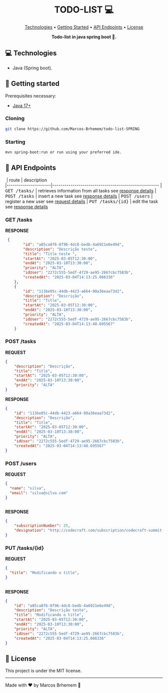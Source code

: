 <h1 align="center" style="font-weight: bold;">TODO-LIST 💻</h1>

<p align="center">
 <a href="#tech">Technologies</a> • 
 <a href="#started">Getting Started</a> • 
  <a href="#routes">API Endpoints</a> •
 <a href="#license">License</a>
</p>

<p align="center">
    <b>Todo-list in java spring boot 🚀.</b>
</p>

<h2 id="technologies">💻 Technologies</h2>

- Java (Spring boot).

<h2 id="started">🚀 Getting started</h2>

Prerequisites necessary:

- [Java 17+](https://www.oracle.com/br/java/technologies/downloads/)

<h3>Cloning</h3>

```bash
git clone https://github.com/Marcos-Brhemem/todo-list-SPRING
```

<h3>Starting</h3>

```bash
mvn spring-boot:run or run using your preferred ide.
```

<h2 id="routes">📍 API Endpoints</h2>

​
| route               | description                                          
|----------------------|-----------------------------------------------------
| <kbd>GET /tasks/</kbd>     | retrieves information from all tasks see [response details](#get-tasks-detail)
| <kbd>POST /tasks</kbd>     | insert a new task see [response details](#post-insert-tasks-detail)
| <kbd>POST /users</kbd>     | register a new user see [request details](#post-users-detail)
| <kbd>PUT /tasks/{id}</kbd>     | edit the task see [response details](#put-edit-tasks-detail)




<h3 id="get-tasks-detail">GET /tasks</h3>

**RESPONSE**
```json
 {
        "id": "a85ca8f6-8f96-4dc8-bedb-4a6921e6e49d",
        "description": "Descrição teste",
        "title": "Title teste ",
        "startAt": "2025-03-05T12:30:00",
        "endAt": "2025-03-10T13:30:00",
        "priority": "ALTA",
        "idUser": "2272c555-5edf-4729-ae95-2667cbc7583b",
        "createdAt": "2025-03-04T14:13:25.086336"
    },
    {
        "id": "113be05c-44db-4423-a664-90a36eaa73d2",
        "description": "Descrição",
        "title": "Title",
        "startAt": "2025-03-05T12:30:00",
        "endAt": "2025-03-10T13:30:00",
        "priority": "ALTA",
        "idUser": "2272c555-5edf-4729-ae95-2667cbc7583b",
        "createdAt": "2025-03-04T14:13:40.695567"
    }
```

<h3 id="post-insert-tasks-detail">POST /tasks</h3>

**REQUEST**
```json
{
    "description": "Descrição",
    "title": "Title",
    "startAt": "2025-03-05T12:30:00",
    "endAt": "2025-03-10T13:30:00",
    "priority": "ALTA"
}
```

**RESPONSE**
```json
{
    "id": "113be05c-44db-4423-a664-90a36eaa73d2",
    "description": "Descrição",
    "title": "Title",
    "startAt": "2025-03-05T12:30:00",
    "endAt": "2025-03-10T13:30:00",
    "priority": "ALTA",
    "idUser": "2272c555-5edf-4729-ae95-2667cbc7583b",
    "createdAt": "2025-03-04T14:13:40.695567"
}
```

<h3 id="post-users-detail">POST /users</h3>

**REQUEST**
```json
{
  "name": "silva",
  "email": "silva@silva.com"
}
​
```

**RESPONSE**
```json
{
    "subscriptionNumber": 25,
    "designation": "http://codecraft.com/subscription/codecraft-summit-2030/11"
}
```


<h3 id="put-edit-tasks-detail">PUT /tasks/{id} </h3>

**REQUEST**
```json
{
  "title": "Modificando o title",
}
​
```

**RESPONSE**
```json
{
    "id": "a85ca8f6-8f96-4dc8-bedb-4a6921e6e49d",
    "description": "Descrição teste",
    "title": "Modificando o title",
    "startAt": "2025-03-05T12:30:00",
    "endAt": "2025-03-10T13:30:00",
    "priority": "ALTA",
    "idUser": "2272c555-5edf-4729-ae95-2667cbc7583b",
    "createdAt": "2025-03-04T14:13:25.086336"
}
```

<h2 id="license">📑 License</h2>

This project is under the MIT license.

---

Made with ♥ by Marcos Brhemem 👋